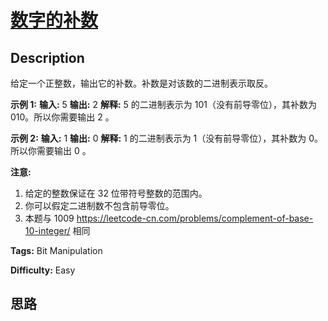 # [数字的补数][title]

## Description

给定一个正整数，输出它的补数。补数是对该数的二进制表示取反。



**示例 1:**
            **输入:** 5    **输出:** 2    **解释:** 5 的二进制表示为 101（没有前导零位），其补数为 010。所以你需要输出 2 。    

**示例 2:**
            **输入:** 1    **输出:** 0    **解释:** 1 的二进制表示为 1（没有前导零位），其补数为 0。所以你需要输出 0 。    



**注意:**

  1. 给定的整数保证在 32 位带符号整数的范围内。
  2. 你可以假定二进制数不包含前导零位。
  3. 本题与 1009 <https://leetcode-cn.com/problems/complement-of-base-10-integer/> 相同


**Tags:** Bit Manipulation

**Difficulty:** Easy

## 思路

[title]: https://leetcode-cn.com/problems/number-complement
